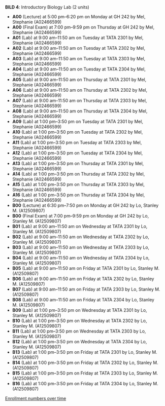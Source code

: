 **BILD 4**: Introductory Biology Lab (2 units)

- **A00** (Lecture) at 5:00 pm–6:20 pm on Monday at GH 242 by Mel, Stephanie (A02466599)
- **A00** (Final Exam) at 7:00 pm–9:59 pm on Thursday at GH 242 by Mel, Stephanie (A02466599)
- **A01** (Lab) at 9:00 am–11:50 am on Tuesday at TATA 2301 by Mel, Stephanie (A02466599)
- **A02** (Lab) at 9:00 am–11:50 am on Tuesday at TATA 2302 by Mel, Stephanie (A02466599)
- **A03** (Lab) at 9:00 am–11:50 am on Tuesday at TATA 2303 by Mel, Stephanie (A02466599)
- **A04** (Lab) at 9:00 am–11:50 am on Tuesday at TATA 2304 by Mel, Stephanie (A02466599)
- **A05** (Lab) at 9:00 am–11:50 am on Thursday at TATA 2301 by Mel, Stephanie (A02466599)
- **A06** (Lab) at 9:00 am–11:50 am on Thursday at TATA 2302 by Mel, Stephanie (A02466599)
- **A07** (Lab) at 9:00 am–11:50 am on Thursday at TATA 2303 by Mel, Stephanie (A02466599)
- **A08** (Lab) at 9:00 am–11:50 am on Thursday at TATA 2304 by Mel, Stephanie (A02466599)
- **A09** (Lab) at 1:00 pm–3:50 pm on Tuesday at TATA 2301 by Mel, Stephanie (A02466599)
- **A10** (Lab) at 1:00 pm–3:50 pm on Tuesday at TATA 2302 by Mel, Stephanie (A02466599)
- **A11** (Lab) at 1:00 pm–3:50 pm on Tuesday at TATA 2303 by Mel, Stephanie (A02466599)
- **A12** (Lab) at 1:00 pm–3:50 pm on Tuesday at TATA 2304 by Mel, Stephanie (A02466599)
- **A13** (Lab) at 1:00 pm–3:50 pm on Thursday at TATA 2301 by Mel, Stephanie (A02466599)
- **A14** (Lab) at 1:00 pm–3:50 pm on Thursday at TATA 2302 by Mel, Stephanie (A02466599)
- **A15** (Lab) at 1:00 pm–3:50 pm on Thursday at TATA 2303 by Mel, Stephanie (A02466599)
- **A16** (Lab) at 1:00 pm–3:50 pm on Thursday at TATA 2304 by Mel, Stephanie (A02466599)
- **B00** (Lecture) at 6:30 pm–7:50 pm on Monday at GH 242 by Lo, Stanley M. (A12509807)
- **B00** (Final Exam) at 7:00 pm–9:59 pm on Monday at GH 242 by Lo, Stanley M. (A12509807)
- **B01** (Lab) at 9:00 am–11:50 am on Wednesday at TATA 2301 by Lo, Stanley M. (A12509807)
- **B02** (Lab) at 9:00 am–11:50 am on Wednesday at TATA 2302 by Lo, Stanley M. (A12509807)
- **B03** (Lab) at 9:00 am–11:50 am on Wednesday at TATA 2303 by Lo, Stanley M. (A12509807)
- **B04** (Lab) at 9:00 am–11:50 am on Wednesday at TATA 2304 by Lo, Stanley M. (A12509807)
- **B05** (Lab) at 9:00 am–11:50 am on Friday at TATA 2301 by Lo, Stanley M. (A12509807)
- **B06** (Lab) at 9:00 am–11:50 am on Friday at TATA 2302 by Lo, Stanley M. (A12509807)
- **B07** (Lab) at 9:00 am–11:50 am on Friday at TATA 2303 by Lo, Stanley M. (A12509807)
- **B08** (Lab) at 9:00 am–11:50 am on Friday at TATA 2304 by Lo, Stanley M. (A12509807)
- **B09** (Lab) at 1:00 pm–3:50 pm on Wednesday at TATA 2301 by Lo, Stanley M. (A12509807)
- **B10** (Lab) at 1:00 pm–3:50 pm on Wednesday at TATA 2302 by Lo, Stanley M. (A12509807)
- **B11** (Lab) at 1:00 pm–3:50 pm on Wednesday at TATA 2303 by Lo, Stanley M. (A12509807)
- **B12** (Lab) at 1:00 pm–3:50 pm on Wednesday at TATA 2304 by Lo, Stanley M. (A12509807)
- **B13** (Lab) at 1:00 pm–3:50 pm on Friday at TATA 2301 by Lo, Stanley M. (A12509807)
- **B14** (Lab) at 1:00 pm–3:50 pm on Friday at TATA 2302 by Lo, Stanley M. (A12509807)
- **B15** (Lab) at 1:00 pm–3:50 pm on Friday at TATA 2303 by Lo, Stanley M. (A12509807)
- **B16** (Lab) at 1:00 pm–3:50 pm on Friday at TATA 2304 by Lo, Stanley M. (A12509807)

[Enrollment numbers over time](./BILD4.tsv)
